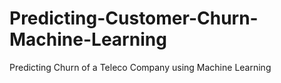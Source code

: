 # Predicting-Customer-Churn-Machine-Learning
Predicting Churn of a Teleco Company using Machine Learning
